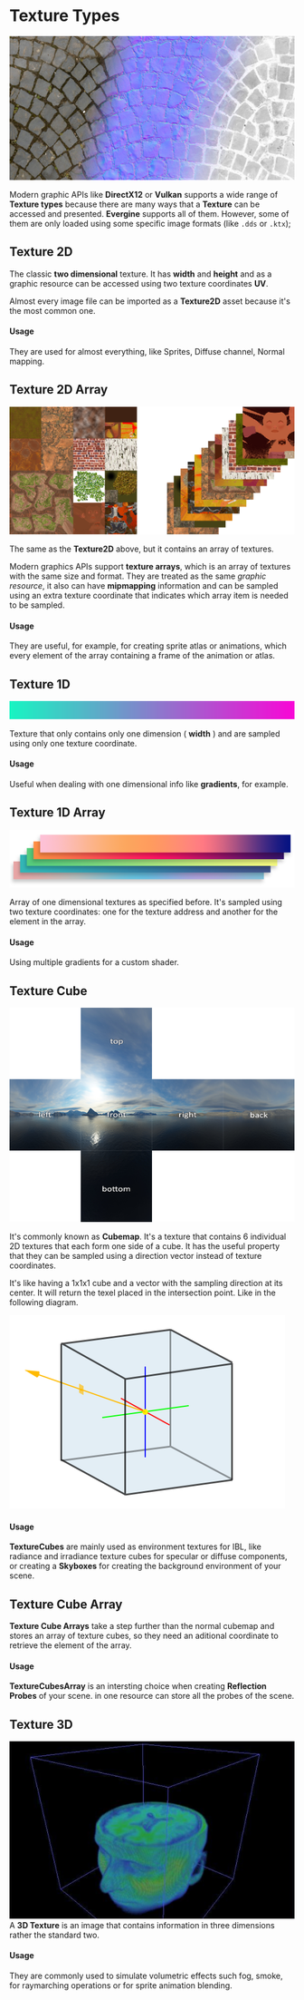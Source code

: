 # Texture Types

![Textures](Images/textures.jpg)

Modern graphic APIs like **DirectX12** or **Vulkan** supports a wide range of **Texture types** because there are many ways that a **Texture** can be accessed and presented. **Evergine** supports all of them. However, some of them are only loaded using some specific image formats (like `.dds` or `.ktx`);

## Texture 2D

The classic **two dimensional** texture. It has **width** and **height** and as a graphic resource can be accessed using two texture coordinates **UV**. 

Almost every image file can be imported as a **Texture2D** asset because it's the most common one.

#### Usage
They are used for almost everything, like Sprites, Diffuse channel, Normal mapping.

## Texture 2D Array

![Texture 2D Array](Images/texture2DArray.png)

The same as the **Texture2D** above, but it contains an array of textures.

Modern graphics APIs support **texture arrays**, which is an array of textures with the same size and format. They are treated as the same _graphic resource_, it also can have **mipmapping** information and can be sampled using an extra texture coordinate that indicates which array item is needed to be sampled. 

#### Usage
They are useful, for example, for creating sprite atlas or animations, which every element of the array containing a frame of the animation or atlas. 

## Texture 1D

![Texture 1D](Images/texture1D.png)

Texture that only contains only one dimension ( **width** ) and are sampled using only one texture coordinate.

#### Usage
Useful when dealing with one dimensional info like **gradients**, for example.

## Texture 1D Array

![Texture 1D Array](Images/texture1DArray.png)

Array of one dimensional textures as specified before. It's sampled using two texture coordinates: one for the texture address and another for the element in the array.

#### Usage
Using multiple gradients for a custom shader.

## Texture Cube
![Texture Cube](Images/textureCube.png)

It's commonly known as **Cubemap**. It's a texture that contains 6 individual 2D textures that each form one side of a cube.  It has the useful property that they can be sampled using a direction vector instead of texture coordinates.

It's like having a 1x1x1 cube and a vector with the sampling direction at its center. It will return the texel placed in the intersection point. Like in the following diagram.

![Sample TextureCube](Images/sampleCubemap.png)

#### Usage
**TextureCubes** are mainly used as environment textures for IBL, like radiance and irradiance texture cubes for specular or diffuse components, or creating a **Skyboxes** for creating the background environment of your scene.


## Texture Cube Array

**Texture Cube Arrays** take a step further than the normal cubemap and stores an array of texture cubes, so they need an aditional coordinate to retrieve the element of the array.

#### Usage
**TextureCubesArray** is an intersting choice when creating **Reflection Probes** of your scene. in one resource can store all the probes of the scene.

## Texture 3D
![Texture 3D](Images/texture3D.png)
A **3D Texture** is an image that contains information in three dimensions rather the standard two.

#### Usage
They are commonly used to simulate volumetric effects such fog, smoke, for raymarching operations or for sprite animation blending.
  